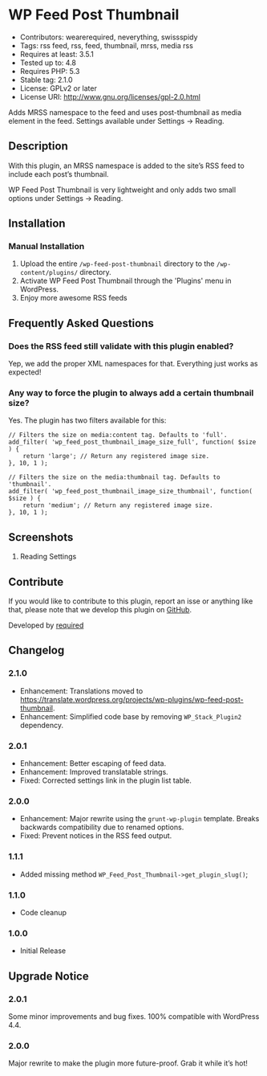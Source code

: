 # WP Feed Post Thumbnail #
* Contributors: wearerequired, neverything, swissspidy
* Tags: rss feed, rss, feed, thumbnail, mrss, media rss
* Requires at least: 3.5.1
* Tested up to: 4.8
* Requires PHP: 5.3
* Stable tag: 2.1.0
* License: GPLv2 or later
* License URI: http://www.gnu.org/licenses/gpl-2.0.html

Adds MRSS namespace to the feed and uses post-thumbnail as media element in the feed. Settings available under Settings -> Reading.

## Description ##

With this plugin, an MRSS namespace is added to the site’s RSS feed to include each post’s thumbnail.

WP Feed Post Thumbnail is very lightweight and only adds two small options under Settings -> Reading.

## Installation ##

### Manual Installation ###

1. Upload the entire `/wp-feed-post-thumbnail` directory to the `/wp-content/plugins/` directory.
2. Activate WP Feed Post Thumbnail through the 'Plugins' menu in WordPress.
3. Enjoy more awesome RSS feeds

## Frequently Asked Questions ##

### Does the RSS feed still validate with this plugin enabled? ##

Yep, we add the proper XML namespaces for that. Everything just works as expected!

### Any way to force the plugin to always add a certain thumbnail size? ###

Yes. The plugin has two filters available for this:

	// Filters the size on media:content tag. Defaults to 'full'.
	add_filter( 'wp_feed_post_thumbnail_image_size_full', function( $size ) {
		return 'large'; // Return any registered image size.
	}, 10, 1 );
	
	// Filters the size on the media:thumbnail tag. Defaults to 'thumbnail'.
	add_filter( 'wp_feed_post_thumbnail_image_size_thumbnail', function( $size ) {
		return 'medium'; // Return any registered image size.
	}, 10, 1 );

## Screenshots ##

1. Reading Settings

## Contribute ##

If you would like to contribute to this plugin, report an isse or anything like that, please note that we develop this plugin on [GitHub](https://github.com/wearerequired/required-wp-feed-post-thumbnail).

Developed by [required](https://required.com/ "Team of experienced web professionals from Switzerland & Germany")

## Changelog ##

### 2.1.0 ###
* Enhancement: Translations moved to https://translate.wordpress.org/projects/wp-plugins/wp-feed-post-thumbnail.
* Enhancement: Simplified code base by removing `WP_Stack_Plugin2` dependency.

### 2.0.1 ###
* Enhancement: Better escaping of feed data.
* Enhancement: Improved translatable strings.
* Fixed: Corrected settings link in the plugin list table.

### 2.0.0 ###
* Enhancement: Major rewrite using the `grunt-wp-plugin` template. Breaks backwards compatibility due to renamed options.
* Fixed: Prevent notices in the RSS feed output.

### 1.1.1 ###
* Added missing method `WP_Feed_Post_Thumbnail->get_plugin_slug()`;

### 1.1.0 ###
* Code cleanup

### 1.0.0 ###
* Initial Release

## Upgrade Notice ##

### 2.0.1 ###
Some minor improvements and bug fixes. 100% compatible with WordPress 4.4.

### 2.0.0 ###
Major rewrite to make the plugin more future-proof. Grab it while it’s hot!

